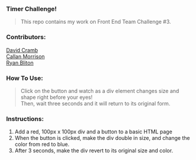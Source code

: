 ### Timer Challenge!

>This repo contains my work on Front End Team Challenge #3.

### Contributors:

[David Cramb](https://github.com/davidcramb)  
[Callan Morrison](https://github.com/morecallan)  
[Ryan Bliton](https://github.com/ryan-b-writin)  

### How To Use:

> Click on the button and watch as a div element changes size and shape right before your eyes!   
> Then, wait three seconds and it will return to its original form.

### Instructions:

1. Add a red, 100px x 100px div and a button to a basic HTML page
2. When the button is clicked, make the div double in size, and change the color from red to blue.
3. After 3 seconds, make the div revert to its original size and color.
